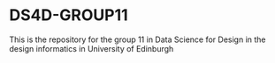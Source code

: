 # DS4D-GROUP11
This is the repository for the group 11 in Data Science for Design in the design informatics in University of Edinburgh 
